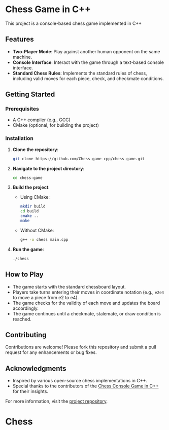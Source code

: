 
# Chess Game in C++

This project is a console-based chess game implemented in C++

## Features

- **Two-Player Mode**: Play against another human opponent on the same machine.
- **Console Interface**: Interact with the game through a text-based console interface.
- **Standard Chess Rules**: Implements the standard rules of chess, including valid moves for each piece, check, and checkmate conditions.

## Getting Started

### Prerequisites

- A C++ compiler (e.g., GCC)
- CMake (optional, for building the project)

### Installation

1. **Clone the repository**:

   ```bash
   git clone https://github.com/Chess-game-cpp/chess-game.git
   ```

2. **Navigate to the project directory**:

   ```bash
   cd chess-game
   ```

3. **Build the project**:

   - Using CMake:

     ```bash
     mkdir build
     cd build
     cmake ..
     make
     ```

   - Without CMake:

     ```bash
     g++ -o chess main.cpp
     ```

4. **Run the game**:

   ```bash
   ./chess
   ```

## How to Play

- The game starts with the standard chessboard layout.
- Players take turns entering their moves in coordinate notation (e.g., `e2e4` to move a piece from e2 to e4).
- The game checks for the validity of each move and updates the board accordingly.
- The game continues until a checkmate, stalemate, or draw condition is reached.

## Contributing

Contributions are welcome! Please fork this repository and submit a pull request for any enhancements or bug fixes.


## Acknowledgments

- Inspired by various open-source chess implementations in C++.
- Special thanks to the contributors of the [Chess Console Game in C++](https://www.codeproject.com/Articles/1214018/Chess-Console-Game-in-Cplusplus) for their insights.

For more information, visit the [project repository](https://github.com/Chess-game-cpp/chess-game).
# Chess
